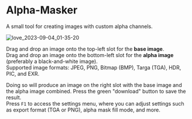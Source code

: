 # Alpha-Masker
A small tool for creating images with custom alpha channels.

![love_2023-09-04_01-35-20](https://github.com/HugoBDesigner/Alpha-Masker/assets/6296061/193e7f16-e009-426f-8127-aa5048a8d300)


Drag and drop an image onto the top-left slot for the **base image**.  
Drag and drop an image onto the bottom-left slot for the **alpha image** (preferably a black-and-white image).  
Supported image formats: JPEG, PNG, Bitmap (BMP), Targa (TGA), HDR, PIC, and EXR.

Doing so will produce an image on the right slot with the base image and the alpha image combined. Press the green "download" button to save the result.  
Press `F1` to access the settings menu, where you can adjust settings such as export format (TGA or PNG), alpha mask fill mode, and more.
